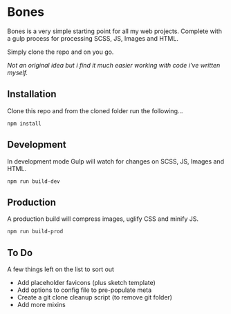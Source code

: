 # Bones
Bones is a very simple starting point for all my web projects. Complete with a gulp process for processing SCSS, JS, Images and HTML.

Simply clone the repo and on you go.

_Not an original idea but i find it much easier working with code i've written myself._


## Installation
Clone this repo and from the cloned folder run the following...

	npm install


## Development
In development mode Gulp will watch for changes on SCSS, JS, Images and HTML.

	npm run build-dev


## Production
A production build will compress images, uglify CSS and minify JS.

	npm run build-prod


## To Do
A few things left on the list to sort out

- Add placeholder favicons (plus sketch template)
- Add options to config file to pre-populate meta
- Create a git clone cleanup script (to remove git folder)
- Add more mixins
